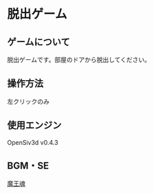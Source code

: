 # 脱出ゲーム

## ゲームについて
脱出ゲームです。部屋のドアから脱出してください。


## 操作方法

左クリックのみ

## 使用エンジン

OpenSiv3d v0.4.3




## BGM・SE

[魔王魂](https://maoudamashii.jokersounds.com)